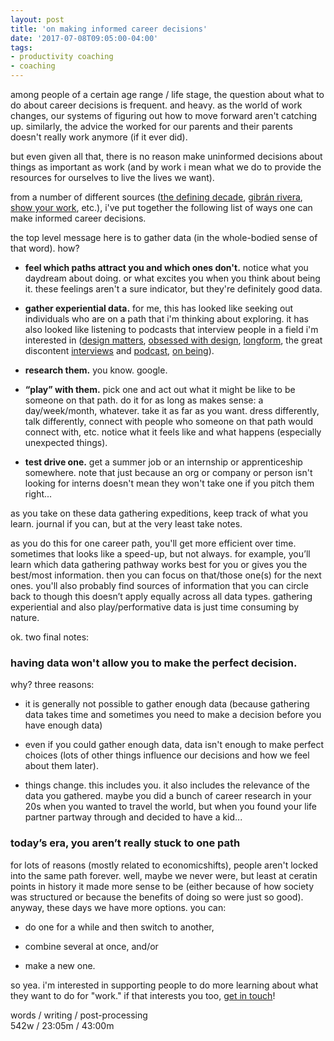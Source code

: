 ```yaml
---
layout: post
title: 'on making informed career decisions'
date: '2017-07-08T09:05:00-04:00'
tags:
- productivity coaching
- coaching
--- 
```


among people of a certain age range / life stage, the question about what to do about career decisions is frequent. and heavy. as the world of work changes, our systems of figuring out how to move forward aren't catching up. similarly, the advice the worked for our parents and their parents doesn't really work anymore (if it ever did). 

but even given all that, there is no reason make uninformed decisions about things as important as work (and by work i mean what we do to provide the resources for ourselves to live the lives we want).

from a number of different sources ([the defining decade](http://www.indiebound.org/book/9780446561761), [gibrán rivera](https://www.gibranrivera.com/), [show your work](http://austinkleon.com/show-your-work/), etc.), i've put together the following list of ways one can make informed career decisions. 

the top level message here is to gather data (in the whole-bodied sense of that word). how? 

* **feel which paths attract you and which ones don't.** notice what you daydream about doing. or what excites you when you think about being it. these feelings aren't a sure indicator, but they're definitely good data. 

* **gather experiential data.** for me, this has looked like seeking out individuals who are on a path that i'm thinking about exploring. it has also looked like listening to podcasts that interview people in a field i'm interested in ([design matters](http://www.debbiemillman.com/designmatters/), [obsessed with design](http://www.obsessedshow.com/), [longform](https://longform.org/podcast), the great discontent [interviews](https://thegreatdiscontent.com/digital-features) and [podcast](https://thegreatdiscontent.com/podcast), [on being](https://onbeing.org/programs/)).

* **research them.** you know. google. 

* **“play” with them.** pick one and act out what it might be like to be someone on that path. do it for as long as makes sense: a day/week/month, whatever. take it as far as you want. dress differently, talk differently, connect with people who someone on that path would connect with, etc. notice what it feels like and what happens (especially unexpected things). 

* **test drive one.** get a summer job or an internship or apprenticeship somewhere. note that just because an org or company or person isn't looking for interns doesn't mean they won't take one if you pitch them right...

as you take on these data gathering expeditions, keep track of what you learn. journal if you can, but at the very least take notes. 

as you do this for one career path, you'll get more efficient over time. sometimes that looks like a speed-up, but not always. for example, you’ll learn which data gathering pathway works best for you or gives you the best/most information. then you can focus on that/those one(s) for the next ones. you'll also probably find sources of information that you can circle back to though this doesn’t apply equally across all data types. gathering experiential and also play/performative data is just time consuming by nature. 

ok. two final notes: 

### having data won't allow you to make the perfect decision. 

why? three reasons:

* it is generally not possible to gather enough data (because gathering data takes time and sometimes you need to make a decision before you have enough data)

* even if you could gather enough data, data isn't enough to make perfect choices (lots of other things influence our decisions and how we feel about them later). 

* things change. this includes you. it also includes the relevance of the data you gathered. maybe you did a bunch of career research in your 20s when you wanted to travel the world, but when you found your life partner partway through and decided to have a kid... 

### today’s era, you aren’t really stuck to one path

for lots of reasons (mostly related to economicshifts), people aren't locked into the same path forever. well, maybe we never were, but least at ceratin points in history it made more sense to be (either because of how society was structured or because the benefits of doing so were just so good). anyway, these days we have more options. you can:

* do one for a while and then switch to another,

* combine several at once, and/or

* make a new one.

so yea. i'm interested in supporting people to do more learning about what they want to do for "work." if that interests you too, [get in touch](http://www.lawrencebarrinerii.com/about/)!

<!-- hyperlink bank -->

words / writing / post-processing  
542w / 23:05m / 43:00m
